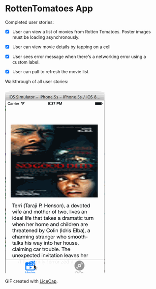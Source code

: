RottenTomatoes App
==================


Completed user stories:

 * [x] User can view a list of movies from Rotten Tomatoes. Poster images must be loading asynchronously.
 * [x] User can view movie details by tapping on a cell
 * [x] User sees error message when there's a networking error using a custom label.
 * [x] User can pull to refresh the movie list. 
	

Walkthrough of all user stories:

![Video Walkthrough](RottenTomatoe.gif)

GIF created with [LiceCap](http://www.cockos.com/licecap/).
